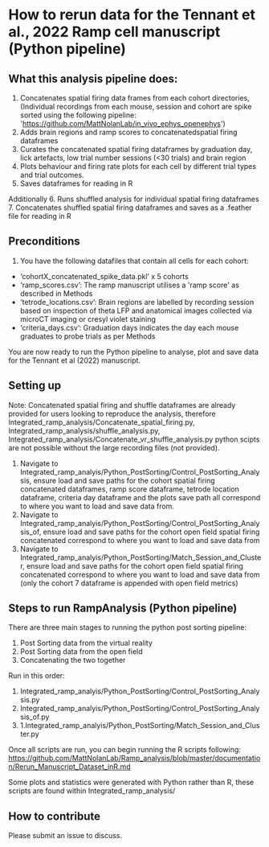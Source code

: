 
# How to rerun data for the Tennant et al., 2022 Ramp cell manuscript (Python pipeline)

## What this analysis pipeline does:
1. Concatenates spatial firing data frames from each cohort directories, 
(Individual recordings from each mouse, session and cohort are spike sorted using the following pipeline:
'https://github.com/MattNolanLab/in_vivo_ephys_openephys')
2. Adds brain regions and ramp scores to concatenatedspatial firing dataframes
3. Curates the concatenated spatial firing dataframes by graduation day, lick artefacts, low trial number sessions (<30 trials) and brain region
4. Plots behaviour and firing rate plots for each cell by different trial types and trial outcomes. 
5. Saves dataframes for reading in R

Additionally
6. Runs shuffled analysis for individual spatial firing dataframes
7. Concatenates shuffled spatial firing dataframes and saves as a .feather file for reading in R

## Preconditions
1. You have the following datafiles that contain all cells for each cohort:
  - ‘cohortX_concatenated_spike_data.pkl’ x 5 cohorts
  - ‘ramp_scores.csv’: The ramp manuscript utilises a 'ramp score' as described in Methods
  - ‘tetrode_locations.csv’: Brain regions are labelled by recording session based on inspection of theta LFP and anatomical images collected via microCT imaging or cresyl violet staining
  - ‘criteria_days.csv’: Graduation days indicates the day each mouse graduates to probe trials as per Methods

 You are now ready to run the Python pipeline to analyse, plot and save data for the Tennant et al (2022) manuscript.


## Setting up
Note: Concatenated spatial firing and shuffle dataframes are already provided for users looking to reproduce the analysis, therefore Integrated_ramp_analysis/Concatenate_spatial_firing.py, Integrated_ramp_analysis/shuffle_analysis.py, Integrated_ramp_analysis/Concatenate_vr_shuffle_analysis.py python scipts are not possible without the large recording files (not provided).

1. Navigate to Integrated_ramp_analyis/Python_PostSorting/Control_PostSorting_Analysis, ensure load and save paths for the cohort spatial firing concatenated dataframes, ramp score dataframe, tetrode location dataframe, criteria day dataframe and the plots save path all correspond to where you want to load and save data from. 
2. Navigate to Integrated_ramp_analyis/Python_PostSorting/Control_PostSorting_Analysis_of, ensure load and save paths for the cohort open field spatial firing concatenated correspond to where you want to load and save data from
3. Navigate to Integrated_ramp_analyis/Python_PostSorting/Match_Session_and_Cluster, ensure load and save paths for the cohort open field spatial firing concatenated correspond to where you want to load and save data from (only the cohort 7 dataframe is appended with open field metrics)

## Steps to run RampAnalysis (Python pipeline)

There are three main stages to running the python post sorting pipeline:
1. Post Sorting data from the virtual reality
2. Post Sorting data from the open field 
3. Concatenating the two together

Run in this order:
1. Integrated_ramp_analyis/Python_PostSorting/Control_PostSorting_Analysis.py
2. Integrated_ramp_analyis/Python_PostSorting/Control_PostSorting_Analysis_of.py
3. 1.Integrated_ramp_analyis/Python_PostSorting/Match_Session_and_Cluster.py

Once all scripts are run, you can begin running the R scripts following:
https://github.com/MattNolanLab/Ramp_analysis/blob/master/documentation/Rerun_Manuscript_Dataset_inR.md

Some plots and statistics were generated with Python rather than R, these scripts are found within Integrated_ramp_analysis/
## How to contribute
Please submit an issue to discuss.
